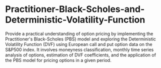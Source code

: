 # Practitioner-Black-Scholes-and-Deterministic-Volatility-Function

Provide a practical understanding of option pricing by implementing the Practitioner's Black-Scholes (PBS) model and exploring the Deterministic Volatility Function (DVF) using European call and put option data on the S&P500 index. It involves moneyness classification, monthly time series analysis of options, estimation of DVF coefficients, and the application of the PBS model for pricing options in a given period.
